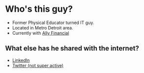 # Who's this guy?
- Former Physical Educator turned IT guy.
- Located in Metro Detroit area.
- Currently with [Ally Financial](https://https://www.ally.com/)

## What else has he shared with the internet?
- [LinkedIn](https://www.linkedin.com/in/evan-chisholm-a0a1a1129/)
- [Twitter (not super active)](https://twitter.com/chisho21)
